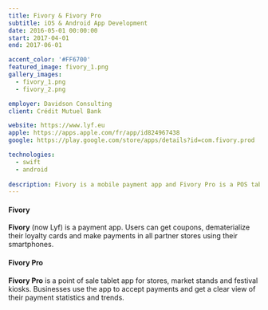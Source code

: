 ```yaml
---
title: Fivory & Fivory Pro
subtitle: iOS & Android App Development
date: 2016-05-01 00:00:00
start: 2017-04-01
end: 2017-06-01

accent_color: '#FF6700'
featured_image: fivory_1.png
gallery_images:
  - fivory_1.png
  - fivory_2.png

employer: Davidson Consulting
client: Crédit Mutuel Bank

website: https://www.lyf.eu
apple: https://apps.apple.com/fr/app/id824967438
google: https://play.google.com/store/apps/details?id=com.fivory.prod

technologies:
  - swift
  - android
  
description: Fivory is a mobile payment app and Fivory Pro is a POS tablet app.
---
```


#### Fivory
**Fivory** (now Lyf) is a payment app. Users can get coupons, dematerialize their loyalty cards and make payments in all partner stores using their smartphones.

#### Fivory Pro
**Fivory Pro** is a point of sale tablet app for stores, market stands and festival kiosks. Businesses use the app to accept payments and get a clear view of their payment statistics and trends.